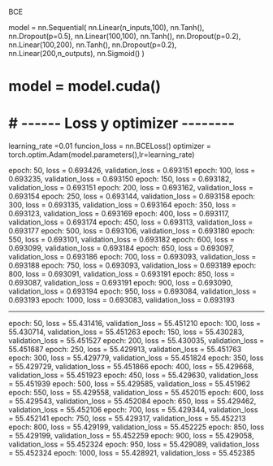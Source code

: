 BCE

model = nn.Sequential(
  nn.Linear(n_inputs,100),
  nn.Tanh(),
  nn.Dropout(p=0.5),
  nn.Linear(100,100),
  nn.Tanh(),
  nn.Dropout(p=0.2),
  nn.Linear(100,200),
  nn.Tanh(),
  nn.Dropout(p=0.2),
  nn.Linear(200,n_outputs),
  nn.Sigmoid()
)

# model = model.cuda()
# #  ------ Loss y optimizer --------

learning_rate =0.01
funcion_loss = nn.BCELoss()
optimizer = torch.optim.Adam(model.parameters(),lr=learning_rate)

epoch: 50, loss = 0.693426, validation_loss = 0.693151
epoch: 100, loss = 0.693235, validation_loss = 0.693150
epoch: 150, loss = 0.693182, validation_loss = 0.693151
epoch: 200, loss = 0.693162, validation_loss = 0.693154
epoch: 250, loss = 0.693144, validation_loss = 0.693158
epoch: 300, loss = 0.693135, validation_loss = 0.693164
epoch: 350, loss = 0.693123, validation_loss = 0.693169
epoch: 400, loss = 0.693117, validation_loss = 0.693174
epoch: 450, loss = 0.693113, validation_loss = 0.693177
epoch: 500, loss = 0.693106, validation_loss = 0.693180
epoch: 550, loss = 0.693101, validation_loss = 0.693182
epoch: 600, loss = 0.693099, validation_loss = 0.693184
epoch: 650, loss = 0.693097, validation_loss = 0.693186
epoch: 700, loss = 0.693093, validation_loss = 0.693188
epoch: 750, loss = 0.693093, validation_loss = 0.693189
epoch: 800, loss = 0.693091, validation_loss = 0.693191
epoch: 850, loss = 0.693087, validation_loss = 0.693191
epoch: 900, loss = 0.693090, validation_loss = 0.693194
epoch: 950, loss = 0.693084, validation_loss = 0.693193
epoch: 1000, loss = 0.693083, validation_loss = 0.693193

----------------------------------------------

epoch: 50, loss = 55.431416, validation_loss = 55.451210
epoch: 100, loss = 55.430714, validation_loss = 55.451263
epoch: 150, loss = 55.430283, validation_loss = 55.451527
epoch: 200, loss = 55.430035, validation_loss = 55.451687
epoch: 250, loss = 55.429913, validation_loss = 55.451763
epoch: 300, loss = 55.429779, validation_loss = 55.451824
epoch: 350, loss = 55.429729, validation_loss = 55.451866
epoch: 400, loss = 55.429668, validation_loss = 55.451923
epoch: 450, loss = 55.429630, validation_loss = 55.451939
epoch: 500, loss = 55.429585, validation_loss = 55.451962
epoch: 550, loss = 55.429558, validation_loss = 55.452015
epoch: 600, loss = 55.429543, validation_loss = 55.452084
epoch: 650, loss = 55.429462, validation_loss = 55.452106
epoch: 700, loss = 55.429344, validation_loss = 55.452141
epoch: 750, loss = 55.429317, validation_loss = 55.452213
epoch: 800, loss = 55.429199, validation_loss = 55.452225
epoch: 850, loss = 55.429199, validation_loss = 55.452259
epoch: 900, loss = 55.429058, validation_loss = 55.452324
epoch: 950, loss = 55.429089, validation_loss = 55.452324
epoch: 1000, loss = 55.428921, validation_loss = 55.452385